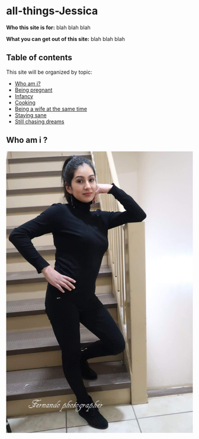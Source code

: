# all-things-Jessica

**Who this site is for:** blah blah blah

**What you can get out of this site:** blah blah blah

## Table of contents

This site will be organized by topic:
* [Who am i?](#who-am-i)
* [Being pregnant](being-pregnant.md)
* [Infancy](infancy.md)
* [Cooking](cooking.md)
* [Being a wife at the same time](being-wife.md)
* [Staying sane](staying-sane.md)
* [Still chasing dreams](chasing-dreams.md)

## Who am i ?
![This is me](./assets/jessy2.jpg)
